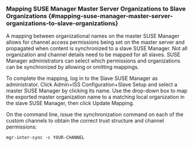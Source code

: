 ### Mapping SUSE Manager Master Server Organizations to Slave Organizations {#mapping-suse-manager-master-server-organizations-to-slave-organizations}

A mapping between organizational names on the master SUSE Manager allows for channel access permissions being set on the master server and propagated when content is synchronized to a slave SUSE Manager. Not all organization and channel details need to be mapped for all slaves. SUSE Manager administrators can select which permissions and organizations can be synchronized by allowing or omitting mappings.

To complete the mapping, log in to the Slave SUSE Manager as administrator. Click Admin+ISS Configuration+Slave Setup and select a master SUSE Manager by clicking its name. Use the drop-down box to map the exported master organization name to a matching local organization in the slave SUSE Manager, then click Update Mapping.

On the command line, issue the synchronization command on each of the custom channels to obtain the correct trust structure and channel permissions:

```
mgr-inter-sync -c YOUR-CHANNEL
```